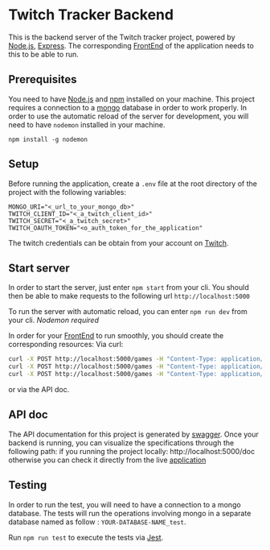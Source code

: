 # Twitch Tracker Backend

This is the backend server of the Twitch tracker project, powered by [Node.js](https://nodejs.org), [Express](https://expressjs.com).
The corresponding [FrontEnd](https://github.com/ThomasProust/twitch-frontend.git) of the application needs to this to be able to run.

## Prerequisites

You need to have [Node.js](https://nodejs.org) and [npm](https://nodejs.org) installed on your machine.
This project requires a connection to a [mongo](https://mongodb.com) database in order to work properly.
In order to use the automatic reload of the server for development, you will need to have `nodemon` installed in your machine.

```
npm install -g nodemon
```

## Setup

Before running the application, create a `.env` file at the root directory of the project with the following variables:

```
MONGO_URI="<_url_to_your_mongo_db>"
TWITCH_CLIENT_ID="<_a_twitch_client_id>"
TWITCH_SECRET="<_a_twitch_secret>"
TWITCH_OAUTH_TOKEN="<o_auth_token_for_the_application"
```

The twitch credentials can be obtain from your account on [Twitch](https://dev.twitch.tv/console).

## Start server

In order to start the server, just enter `npm start` from your cli.
You should then be able to make requests to the following url
`http://localhost:5000`

To run the server with automatic reload, you can enter `npm run dev` from your cli. _Nodemon required_

In order for your [FrontEnd](https://github.com/ThomasProust/twitch-frontend.git) to run smoothly, you should create the corresponding resources:
Via curl:

```sh
curl -X POST http://localhost:5000/games -H "Content-Type: application/json" -d '{"name": "Far Cry 5"}'
curl -X POST http://localhost:5000/games -H "Content-Type: application/json" -d '{"name": "Assassin\s creed odyssey"}'
curl -X POST http://localhost:5000/games -H "Content-Type: application/json" -d '{"name": "Tom Clancy's Rainbow Six Siege"}'
```

or via the API doc.

## API doc

The API documentation for this project is generated by [swagger](https://swagger.io/).
Once your backend is running, you can visualize the specifications through the following path:
if you running the project locally: http://localhost:5000/doc
otherwise you can check it directly from the live [application](https://secure-eyrie-57390.herokuapp.com/doc/)

## Testing

In order to run the test, you will need to have a connection to a mongo database. The tests will run the operations involving mongo in a separate database named as follow : `YOUR-DATABASE-NAME_test`.

Run `npm run test` to execute the tests via [Jest](http://jestjs.io).
